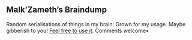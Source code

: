 ## Malk’Zameth’s Braindump

Random serialisations of things in my brain: Grown for my usage. Maybe gibberish to you! [Feel free to use it](http://creativecommons.org/licenses/by-sa/3.0/deed.en_GB). Comments welcome•

